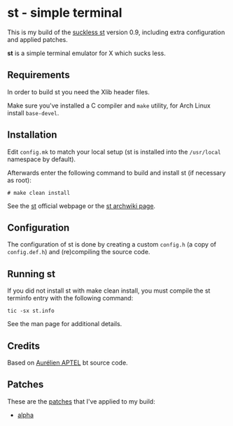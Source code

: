 # **st** - simple terminal

This is my build of the [suckless st](https://st.suckless.org/) version 0.9, including extra configuration and applied patches.

**st** is a simple terminal emulator for X which sucks less.


## Requirements

In order to build st you need the Xlib header files.

Make sure you've installed a C compiler and `make` utility, for Arch Linux install `base-devel`.


## Installation

Edit `config.mk` to match your local setup (st is installed into
the `/usr/local` namespace by default).

Afterwards enter the following command to build and install st (if
necessary as root):

```
# make clean install
```

See the [st](https://st.suckless.org/) official webpage or the [st archwiki page](https://wiki.archlinux.org/title/St).


## Configuration

The configuration of st is done by creating a custom `config.h` (a copy of `config.def.h`) and (re)compiling the source code.


## Running st

If you did not install st with make clean install, you must compile
the st terminfo entry with the following command:

```
tic -sx st.info
```

See the man page for additional details.


## Credits

Based on [Aurélien APTEL](mailto:aurelien.aptel@gmail.com) bt source code.


## Patches

These are the [patches](https://st.suckless.org/patches/) that I've applied to my build:
- [alpha](http://st.suckless.org/patches/alpha/st-alpha-20220206-0.8.5.diff)
